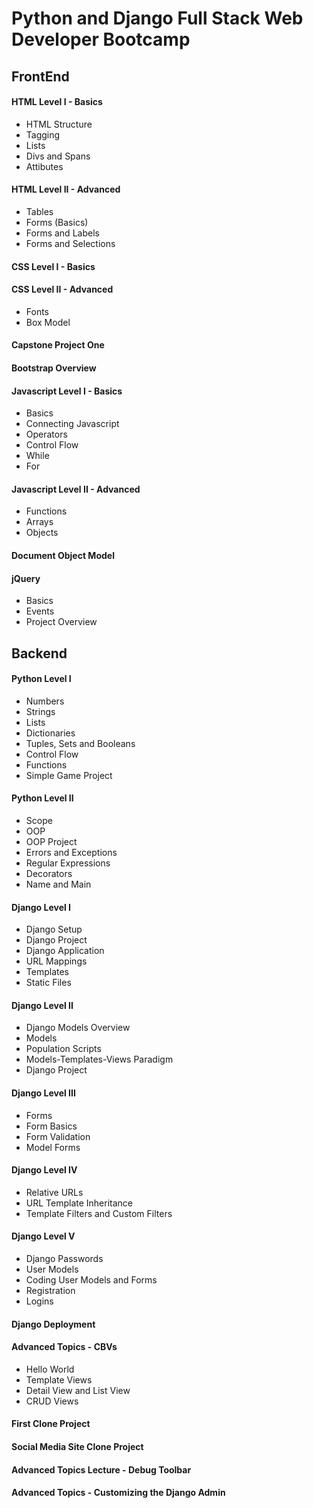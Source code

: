 # Python and Django Full Stack Web Developer Bootcamp

## FrontEnd

#### HTML Level I - Basics
  - HTML Structure
  - Tagging
  - Lists
  - Divs and Spans
  - Attibutes
#### HTML Level II - Advanced
  - Tables
  - Forms (Basics)
  - Forms and Labels
  - Forms and Selections

#### CSS Level I - Basics

#### CSS Level II - Advanced
  - Fonts
  - Box Model
  
#### Capstone Project One

#### Bootstrap Overview

#### Javascript Level I - Basics
  - Basics
  - Connecting Javascript
  - Operators
  - Control Flow
  - While
  - For
  
#### Javascript Level II - Advanced
  - Functions
  - Arrays
  - Objects

#### Document Object Model

#### jQuery
  - Basics
  - Events
  - Project Overview

## Backend

#### Python Level I
  - Numbers
  - Strings
  - Lists
  - Dictionaries
  - Tuples, Sets and Booleans
  - Control Flow
  - Functions
  - Simple Game Project
  
#### Python Level II
  - Scope
  - OOP
  - OOP Project
  - Errors and Exceptions
  - Regular Expressions
  - Decorators
  - Name and Main

#### Django Level I
  - Django Setup
  - Django Project
  - Django Application
  - URL Mappings
  - Templates
  - Static Files
  
#### Django Level II
  - Django Models Overview
  - Models
  - Population Scripts
  - Models-Templates-Views Paradigm
  - Django Project
  
#### Django Level III
  - Forms
  - Form Basics
  - Form Validation
  - Model Forms
  
#### Django Level IV
  - Relative URLs
  - URL Template Inheritance
  - Template Filters and Custom Filters
  
#### Django Level V
  - Django Passwords
  - User Models
  - Coding User Models and Forms
  - Registration
  - Logins
 
 #### Django Deployment
 
 #### Advanced Topics - CBVs
  - Hello World
  - Template Views
  - Detail View and List View
  - CRUD Views

#### First Clone Project

#### Social Media Site Clone Project

#### Advanced Topics Lecture - Debug Toolbar

#### Advanced Topics - Customizing the Django Admin
